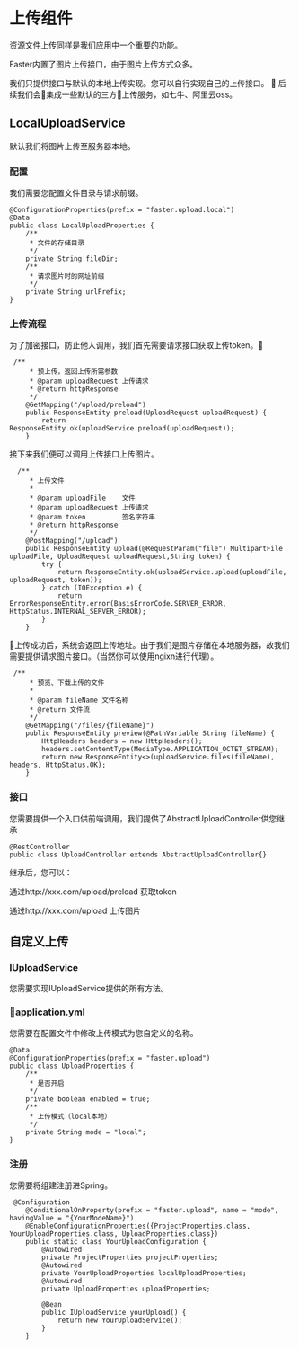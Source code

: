 # 上传组件

资源文件上传同样是我们应用中一个重要的功能。

Faster内置了图片上传接口，由于图片上传方式众多。

我们只提供接口与默认的本地上传实现。您可以自行实现自己的上传接口。

后续我们会集成一些默认的三方上传服务，如七牛、阿里云oss。

## LocalUploadService
默认我们将图片上传至服务器本地。

### 配置


我们需要您配置文件目录与请求前缀。

```
@ConfigurationProperties(prefix = "faster.upload.local")
@Data
public class LocalUploadProperties {
    /**
     * 文件的存储目录
     */
    private String fileDir;
    /**
     * 请求图片时的网址前缀
     */
    private String urlPrefix;
}
```

### 上传流程

为了加密接口，防止他人调用，我们首先需要请求接口获取上传token。

```
 /**
     * 预上传，返回上传所需参数
     * @param uploadRequest 上传请求
     * @return httpResponse
     */
    @GetMapping("/upload/preload")
    public ResponseEntity preload(UploadRequest uploadRequest) {
        return ResponseEntity.ok(uploadService.preload(uploadRequest));
    }
```

接下来我们便可以调用上传接口上传图片。


```
  /**
     * 上传文件
     *
     * @param uploadFile    文件
     * @param uploadRequest 上传请求
     * @param token         签名字符串
     * @return httpResponse
     */
    @PostMapping("/upload")
    public ResponseEntity upload(@RequestParam("file") MultipartFile uploadFile, UploadRequest uploadRequest,String token) {
        try {
            return ResponseEntity.ok(uploadService.upload(uploadFile, uploadRequest, token));
        } catch (IOException e) {
            return ErrorResponseEntity.error(BasisErrorCode.SERVER_ERROR, HttpStatus.INTERNAL_SERVER_ERROR);
        }
    }
```

上传成功后，系统会返回上传地址。由于我们是图片存储在本地服务器，故我们需要提供请求图片接口。（当然你可以使用ngixn进行代理）。

```
 /**
     * 预览、下载上传的文件
     *
     * @param fileName 文件名称
     * @return 文件流
     */
    @GetMapping("/files/{fileName}")
    public ResponseEntity preview(@PathVariable String fileName) {
        HttpHeaders headers = new HttpHeaders();
        headers.setContentType(MediaType.APPLICATION_OCTET_STREAM);
        return new ResponseEntity<>(uploadService.files(fileName), headers, HttpStatus.OK);
    }
```

### 接口

您需要提供一个入口供前端调用，我们提供了AbstractUploadController供您继承

```
@RestController
public class UploadController extends AbstractUploadController{}
```

继承后，您可以：

通过http://xxx.com/upload/preload  获取token

通过http://xxx.com/upload   上传图片


## 自定义上传

### IUploadService

您需要实现IUploadService提供的所有方法。

### application.yml

您需要在配置文件中修改上传模式为您自定义的名称。

```
@Data
@ConfigurationProperties(prefix = "faster.upload")
public class UploadProperties {
    /**
     * 是否开启
     */
    private boolean enabled = true;
    /**
     * 上传模式（local本地）
     */
    private String mode = "local";
}

```

### 注册

您需要将组建注册进Spring。

```
 @Configuration
    @ConditionalOnProperty(prefix = "faster.upload", name = "mode", havingValue = "{YourModeName}")
    @EnableConfigurationProperties({ProjectProperties.class, YourUploadProperties.class, UploadProperties.class})
    public static class YourUploadConfiguration {
        @Autowired
        private ProjectProperties projectProperties;
        @Autowired
        private YourUploadProperties localUploadProperties;
        @Autowired
        private UploadProperties uploadProperties;

        @Bean
        public IUploadService yourUpload() {
            return new YourUploadService();
        }
    }
```